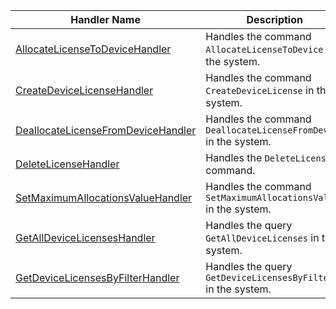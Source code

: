 |Handler Name|Description|
|--|--|
|[AllocateLicenseToDeviceHandler](../src/Bct.Common.Licensing.Business/Handlers/DeviceLicense/AllocateLicenseToDeviceHandler.cs)|Handles the command ``AllocateLicenseToDevice`` in the system.|
|[CreateDeviceLicenseHandler](../src/Bct.Common.Licensing.Business/Handlers/DeviceLicense/CreateDeviceLicenseHandler.cs)|Handles the command ``CreateDeviceLicense`` in the system.|
|[DeallocateLicenseFromDeviceHandler](../src/Bct.Common.Licensing.Business/Handlers/DeviceLicense/DeallocateLicenseFromDeviceHandler.cs)|Handles the command ``DeallocateLicenseFromDevice`` in the system.|
|[DeleteLicenseHandler](../src/Bct.Common.Licensing.Business/Handlers/DeviceLicense/DeleteLicenseHandler.cs)|Handles the ``DeleteLicense`` command.|
|[SetMaximumAllocationsValueHandler](../src/Bct.Common.Licensing.Business/Handlers/DeviceLicense/SetMaximumAllocationsValueHandler.cs)|Handles the command ``SetMaximumAllocationsValue`` in the system.|
|[GetAllDeviceLicensesHandler](../src/Bct.Common.Licensing.Business/Handlers/DeviceLicense/GetAllDeviceLicensesHandler.cs)|Handles the query ``GetAllDeviceLicenses`` in the system.|
|[GetDeviceLicensesByFilterHandler](../src/Bct.Common.Licensing.Business/Handlers/DeviceLicense/GetDeviceLicensesByFilterHandler.cs)|Handles the query ``GetDeviceLicensesByFilter`` in the system.|